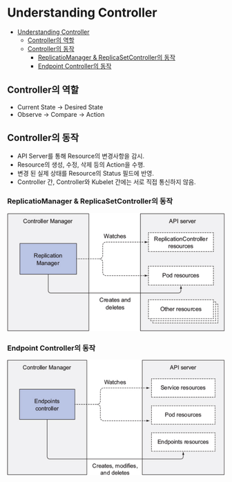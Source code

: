 # Understanding Controller

- [Understanding Controller](#understanding-controller)
  - [Controller의 역할](#controller%EC%9D%98-%EC%97%AD%ED%95%A0)
  - [Controller의 동작](#controller%EC%9D%98-%EB%8F%99%EC%9E%91)
    - [ReplicatioManager & ReplicaSetController의 동작](#replicatiomanager--replicasetcontroller%EC%9D%98-%EB%8F%99%EC%9E%91)
    - [Endpoint Controller의 동작](#endpoint-controller%EC%9D%98-%EB%8F%99%EC%9E%91)

## Controller의 역할
* Current State -> Desired State
* Observe -> Compare -> Action

## Controller의 동작
* API Server를 통해 Resource의 변경사항을 감시.
* Resource의 생성, 수정, 삭제 등의 Action을 수행.
* 변경 된 실제 상태를 Resource의 Status 필드에 반영.
* Controller 간, Controller와 Kubelet 간에는 서로 직접 통신하지 않음.

### ReplicatioManager & ReplicaSetController의 동작
<img src="./images/replication-manager.jpg" />

### Endpoint Controller의 동작
<img src="./images/endpoint-controller.jpg" />